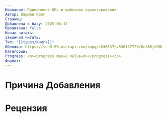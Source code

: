 ```yaml
---
Название: Применение UML и шаблонов проектирования
Автор: Ларман Крэг
Страниц: 
Добавлена в базу: 2025-06-17
Прочитана: false
Начал читать: 
Закончил читать: 
Тип: "[[types/Книга]]"
Обложка: https://sun9-66.userapi.com/impg/c836137/v836137726/6e465/d9HC0RjJRzA.jpg?size=456x604&quality=96&sign=7253cda5b1c4538c2279bfef3620d1b5&type=album
Категории: 
Progress: <p><progress max=0 value=0></progress></p>
Формат:
---
```

# Причина Добавления


# Рецензия
